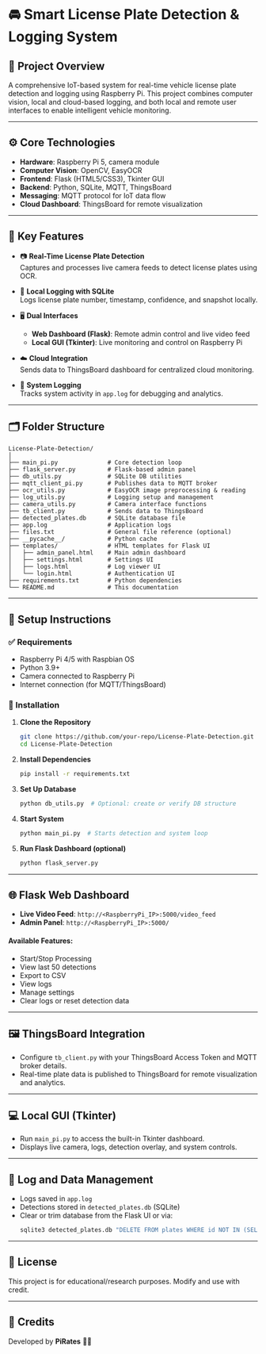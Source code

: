 # 🚘 Smart License Plate Detection & Logging System

## 📌 Project Overview

A comprehensive IoT-based system for real-time vehicle license plate detection and logging using Raspberry Pi. This project combines computer vision, local and cloud-based logging, and both local and remote user interfaces to enable intelligent vehicle monitoring.

---

## ⚙️ Core Technologies

- **Hardware**: Raspberry Pi 5, camera module
- **Computer Vision**: OpenCV, EasyOCR
- **Frontend**: Flask (HTML5/CSS3), Tkinter GUI
- **Backend**: Python, SQLite, MQTT, ThingsBoard
- **Messaging**: MQTT protocol for IoT data flow
- **Cloud Dashboard**: ThingsBoard for remote visualization

---

## 🚀 Key Features

- 📷 **Real-Time License Plate Detection**  
  Captures and processes live camera feeds to detect license plates using OCR.

- 💾 **Local Logging with SQLite**  
  Logs license plate number, timestamp, confidence, and snapshot locally.

- 🖥️ **Dual Interfaces**  
  - **Web Dashboard (Flask)**: Remote admin control and live video feed  
  - **Local GUI (Tkinter)**: Live monitoring and control on Raspberry Pi

- ☁️ **Cloud Integration**  
  Sends data to ThingsBoard dashboard for centralized cloud monitoring.

- 🧪 **System Logging**  
  Tracks system activity in `app.log` for debugging and analytics.

---

## 🗂️ Folder Structure

```
License-Plate-Detection/
│
├── main_pi.py              # Core detection loop
├── flask_server.py         # Flask-based admin panel
├── db_utils.py             # SQLite DB utilities
├── mqtt_client_pi.py       # Publishes data to MQTT broker
├── ocr_utils.py            # EasyOCR image preprocessing & reading
├── log_utils.py            # Logging setup and management
├── camera_utils.py         # Camera interface functions
├── tb_client.py            # Sends data to ThingsBoard
├── detected_plates.db      # SQLite database file
├── app.log                 # Application logs
├── files.txt               # General file reference (optional)
├── __pycache__/            # Python cache
├── templates/              # HTML templates for Flask UI
│   ├── admin_panel.html    # Main admin dashboard
│   ├── settings.html       # Settings UI
│   ├── logs.html           # Log viewer UI
│   └── login.html          # Authentication UI
├── requirements.txt        # Python dependencies
└── README.md               # This documentation
```

---

## 🔧 Setup Instructions

### ✅ Requirements

- Raspberry Pi 4/5 with Raspbian OS
- Python 3.9+
- Camera connected to Raspberry Pi
- Internet connection (for MQTT/ThingsBoard)

### 🔌 Installation

1. **Clone the Repository**
   ```bash
   git clone https://github.com/your-repo/License-Plate-Detection.git
   cd License-Plate-Detection
   ```

2. **Install Dependencies**
   ```bash
   pip install -r requirements.txt
   ```

3. **Set Up Database**
   ```bash
   python db_utils.py  # Optional: create or verify DB structure
   ```

4. **Start System**
   ```bash
   python main_pi.py  # Starts detection and system loop
   ```

5. **Run Flask Dashboard (optional)**
   ```bash
   python flask_server.py
   ```

---

## 🌐 Flask Web Dashboard

- **Live Video Feed**: `http://<RaspberryPi_IP>:5000/video_feed`
- **Admin Panel**: `http://<RaspberryPi_IP>:5000/`

#### Available Features:
- Start/Stop Processing
- View last 50 detections
- Export to CSV
- View logs
- Manage settings
- Clear logs or reset detection data

---

## 🖼️ ThingsBoard Integration

- Configure `tb_client.py` with your ThingsBoard Access Token and MQTT broker details.
- Real-time plate data is published to ThingsBoard for remote visualization and analytics.

---

## 💻 Local GUI (Tkinter)

- Run `main_pi.py` to access the built-in Tkinter dashboard.
- Displays live camera, logs, detection overlay, and system controls.

---

## 📁 Log and Data Management

- Logs saved in `app.log`
- Detections stored in `detected_plates.db` (SQLite)
- Clear or trim database from the Flask UI or via:
  ```bash
  sqlite3 detected_plates.db "DELETE FROM plates WHERE id NOT IN (SELECT id FROM plates ORDER BY timestamp DESC LIMIT 10);"
  ```

---

## 📄 License

This project is for educational/research purposes. Modify and use with credit.

---

## 🤝 Credits

Developed by **PiRates**  🏴‍☠️

